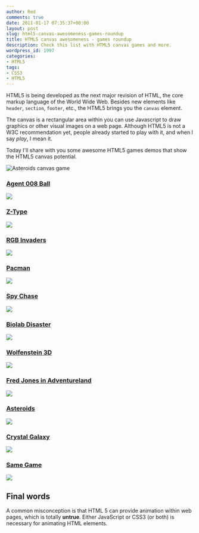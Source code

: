 ```yaml
---
author: Red
comments: true
date: 2011-01-17 07:35:37+00:00
layout: post
slug: html5-canvas-awesomeness-games-roundup
title: HTML5 canvas awesomeness - games roundup
description: Check this list with HTML5 canvas games and more.
wordpress_id: 1997
categories:
- HTML5
tags:
- CSS3
- HTML5
---
```


HTML5 is being developed as the next major revision of HTML, the core markup language of the World Wide Web. Besides new elements like `header`, `section`, `footer`, etc., the HTML5 brings you the `canvas` element. 

The canvas is a rectangular area within you can use Javascript to draw graphics or other visual images on a web page. Although HTML5 is not a W3C recommendation yet, people already started to play with it, and when I say _play_, I mean it. 

Today I'll share with you some awesome HTML5 games demos that show the HTML5 canvas potential.

![Asteroids canvas game](http://www.red-team-design.com/wp-content/uploads/2011/01/asteroids.jpg)

<!-- more -->

### [Agent 008 Ball](http://agent8ball.com/)

[![](http://www.red-team-design.com/wp-content/uploads/2011/01/8ball.jpg)](http://agent8ball.com/)

### [Z-Type](http://www.phoboslab.org/ztype/)

[![](http://www.red-team-design.com/wp-content/uploads/2011/01/z-type.jpg)](http://www.phoboslab.org/ztype/)

### [RGB Invaders](http://10k.aneventapart.com/Uploads/392/)

[![](http://www.red-team-design.com/wp-content/uploads/2011/01/rgb-invaders.jpg)](http://10k.aneventapart.com/Uploads/392/)

### [Pacman](http://arandomurl.com/2010/07/25/html5-pacman.html)

[![](http://www.red-team-design.com/wp-content/uploads/2011/01/pacman.jpg)]( http://arandomurl.com/2010/07/25/html5-pacman.html)

### [Spy Chase](http://www.wilfscorner.co.uk/games/spychasemobile/)

[![](http://www.red-team-design.com/wp-content/uploads/2011/01/spy-chase.jpg)](http://www.wilfscorner.co.uk/games/spychasemobile/)

### [Biolab Disaster](http://playbiolab.com/)

[![](http://www.red-team-design.com/wp-content/uploads/2011/01/biolab-disaster.jpg)](http://playbiolab.com/)

### [Wolfenstein 3D](http://www.nihilogic.dk/labs/wolf/)

[![](http://www.red-team-design.com/wp-content/uploads/2011/01/wolf.jpg)](http://www.nihilogic.dk/labs/wolf/)

### [Fred Jones in Adventureland](http://www.watersheep.org/~markh/html_canvas/game.html)

[![](http://www.red-team-design.com/wp-content/uploads/2011/01/fred-jones-in-adventureland.jpg)](http://www.watersheep.org/~markh/html_canvas/game.html)

### [Asteroids](http://www.kevs3d.co.uk/dev/asteroids/)

[![](http://www.red-team-design.com/wp-content/uploads/2011/01/asteroids.jpg)](http://www.kevs3d.co.uk/dev/asteroids/)

### [Crystal Galaxy](http://www.effectgames.com/effect/games/crystalgalaxy/)

[![](http://www.red-team-design.com/wp-content/uploads/2011/01/crystal-galaxy.jpg)](http://www.effectgames.com/effect/games/crystalgalaxy/)

### [Same Game](http://grenlibre.fr/demo/same/)

[![](http://www.red-team-design.com/wp-content/uploads/2011/01/same-game.jpg)](http://grenlibre.fr/demo/same/)

## Final words

A common misconception is that HTML 5 can provide animation within web pages, which is totally **untrue**. Either JavaScript or CSS3 (or both) is necessary for animating HTML elements.